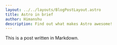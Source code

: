 ```yaml
---
layout: ../../layouts/BlogPostLayout.astro
title: Astro in brief
author: Himanshu
description: Find out what makes Astro awesome!
---
```


This is a post written in Markdown.
